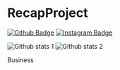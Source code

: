 # RecapProject
[![Github Badge](https://img.shields.io/badge/-Github-000?style=quare&labelColor=000&logo=Github&logoColor=white&link=link)](https://github.com/mrm65/) 
[![Instagram Badge](https://img.shields.io/badge/-Instagram-C13584?style=flat-quare&labelColor=C13584&logo=instagram&logoColor=white&link=link)](https://www.instagram.com/mhmmed_inan)


![Github stats 1](https://github-readme-stats.vercel.app/api?username=mrm65&show_icons=true&theme=gradient) 
![Github stats 2](https://github-readme-stats.vercel.app/api?username=mrm65&show_icons=true&theme=radical)


<p>Business</p>
